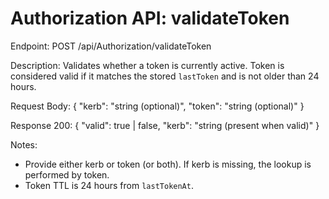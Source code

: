 # Authorization API: validateToken

Endpoint: POST /api/Authorization/validateToken

Description: Validates whether a token is currently active. Token is considered valid if it matches the stored `lastToken` and is not older than 24 hours.

Request Body:
{
  "kerb": "string (optional)",
  "token": "string (optional)"
}

Response 200:
{
  "valid": true | false,
  "kerb": "string (present when valid)"
}

Notes:
- Provide either kerb or token (or both). If kerb is missing, the lookup is performed by token.
- Token TTL is 24 hours from `lastTokenAt`.

